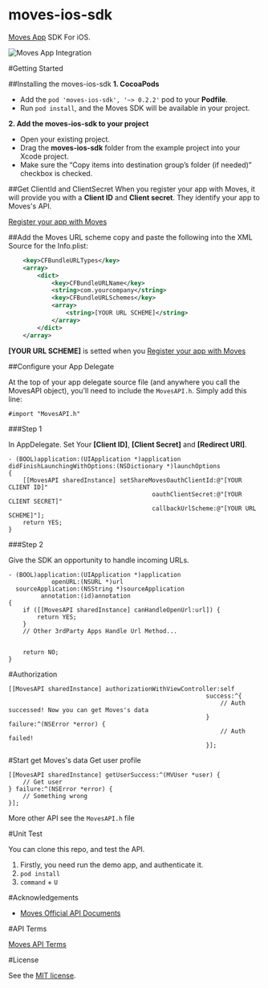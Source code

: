 moves-ios-sdk
=============
[Moves App](http://moves-app.com) SDK For iOS. 

![Moves App Integration](https://apps.moves-app.com/assets/images/moves-connected-apps-logo-2.png)

#Getting Started

##Installing the moves-ios-sdk
**1. CocoaPods**

- Add the ``pod 'moves-ios-sdk', '~> 0.2.2'`` pod to your **Podfile**. 
- Run ``pod install``, and the Moves SDK will be available in your project.

**2. Add the moves-ios-sdk to your project**

- Open your existing project.
- Drag the **moves-ios-sdk** folder from the example project into your Xcode project.
- Make sure the “Copy items into destination group’s folder (if needed)” checkbox is checked.

##Get ClientId and ClientSecret
When you register your app with Moves, it will provide you with a **Client ID** and **Client secret**. They identify your app to Moves's API. 

[Register your app with Moves](https://dev.moves-app.com/apps)

##Add the Moves URL scheme
copy and paste the following into the XML Source for the Info.plist:
```Xml
    <key>CFBundleURLTypes</key>
    <array>
        <dict>
            <key>CFBundleURLName</key>
            <string>com.yourcompany</string>
            <key>CFBundleURLSchemes</key>
            <array>
                <string>[YOUR URL SCHEME]</string>
            </array>
        </dict>
    </array>
```
**[YOUR URL SCHEME]** is setted when you [Register your app with Moves](https://dev.moves-app.com/clients)

##Configure your App Delegate

At the top of your app delegate source file (and anywhere you call the MovesAPI object), you'll need to include the ``MovesAPI.h``.  Simply add this line:

``#import "MovesAPI.h"``

###Step 1

In AppDelegate. Set Your **[Client ID]**, **[Client Secret]** and **[Redirect URI]**.
```Objc
- (BOOL)application:(UIApplication *)application didFinishLaunchingWithOptions:(NSDictionary *)launchOptions
{
    [[MovesAPI sharedInstance] setShareMovesOauthClientId:@"[YOUR CLIENT ID]"
                                        oauthClientSecret:@"[YOUR CLIENT SECRET]"
                                        callbackUrlScheme:@"[YOUR URL SCHEME]"];
    return YES;
}
```
###Step 2

Give the SDK an opportunity to handle incoming URLs. 
```Objc
- (BOOL)application:(UIApplication *)application
            openURL:(NSURL *)url
  sourceApplication:(NSString *)sourceApplication
         annotation:(id)annotation 
{
    if ([[MovesAPI sharedInstance] canHandleOpenUrl:url]) {
        return YES;
    }
    // Other 3rdParty Apps Handle Url Method...
    
    
    return NO;
}
```
#Authorization 
```Objc
[[MovesAPI sharedInstance] authorizationWithViewController:self
                                                       success:^{
                                                           // Auth successed! Now you can get Moves's data
                                                       } failure:^(NSError *error) {
                                                           // Auth failed!
                                                       }];
```
#Start get Moves's data
Get user profile
```Objc
[[MovesAPI sharedInstance] getUserSuccess:^(MVUser *user) {
    // Get user
} failure:^(NSError *error) {
    // Something wrong
}];
```
More other API see the ``MovesAPI.h`` file

#Unit Test

You can clone this repo, and test the API.

1. Firstly, you need run the demo app, and authenticate it.
2. `pod install`
3. `command` + `U`


#Acknowledgements

- [Moves Official API Documents](https://dev.moves-app.com/)

#API Terms

[Moves API Terms](https://dev.moves-app.com/docs/terms_summary)

#License

See the [MIT license](https://github.com/vitoziv/moves-ios-sdk/blob/master/LICENSE).
